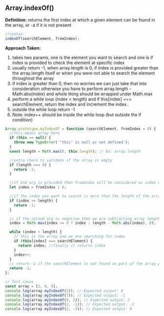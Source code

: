 ## Array.indexOf()

**Definition**: returns the first index at which a given element can be found in the array, or **`-1`** if it is not present

```js
//syntax:
indexOf(searchElement, fromIndex);
```

<strong>Approach Taken:</strong>

1. takes two params, one is the element you want to search and one is if index is provided to check the element at specific index
2. usually return -1, when array.length is 0, if index is provided greater than the array.length itself or when you were not able to search the element throughout the array
3. if index is greater than 0, then no worries we can just take that into consideration otherwise you have to perform array.length - Math.abs(index) and whole thing should be wrapped under Math.max
4. perform a while loop (index < length) and if this[index] === searchElement, return the index and increment the index..
5. outside the while loop return -1
6. Note: index++ should be inside the while loop (but outside the if condition)

```js
Array.prototype.myIndexOf = function (searchElement, fromIndex = 0) {
  //this means array here
  if (this == null) {
    throw new TypeError('"this" is null or not defined');
  }
  const length = Math.max(0, this.length); // Ex: array.length

  //extra check to validate if the array is empty
  if (length === 0) {
    return -1;
  }

  //if 2nd arg is provided then fromIndex will be considered as index otherwise 0 is the index every time
  let index = fromIndex | 0;

  //if the index you want to search is more than the length of the array then return -1
  if (index >= length) {
    return -1;
  }

  // if the second arg is negative then we are subtracting array length - (Math.abs(index), 0) Ex: 3 - Math.abs(-1), 0 which results 2
  index = Math.max(index >= 0 ? index : length - Math.abs(index), 0);

  while (index < length) {
    // this is the array and we are searching for index
    if (this[index] === searchElement) {
      return index; //finally it returns index
    }
    index++;
  }
  // return -1 if the searchElement is not found as part of the array provided
  return -1;
};

// Test cases
const array = [2, 9, 9];
console.log(array.myIndexOf(2)); // Expected output: 0
console.log(array.myIndexOf(7)); // Expected output: -1
console.log(array.myIndexOf(9, 2)); // Expected output: 2
console.log(array.myIndexOf(2, -1)); // Expected output: -1
console.log(array.myIndexOf(2, -3)); // Expected output: 0
```
